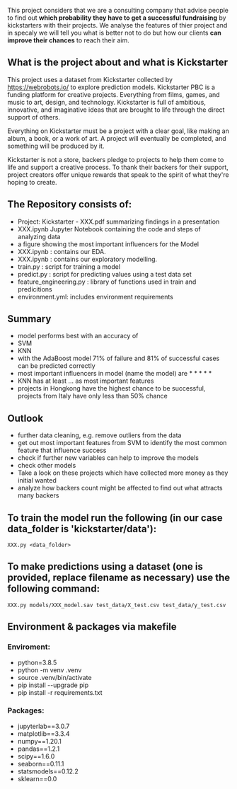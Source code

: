 This project considers that we are a consulting company that advise people to find out **which probability they have to get a successful fundraising** by kickstarters with their projects. We analyse the features of thier project and in specaly we will tell you what is better not to do but how our clients **can improve their chances** to reach their aim.  

## What is the project about and what is Kickstarter
This project uses a dataset from Kickstarter collected by https://webrobots.io/ to explore prediction models.
Kickstarter PBC is a funding platform for creative projects. Everything from films, games, and music to art, design, and technology. Kickstarter is full of ambitious, innovative, and imaginative ideas that are brought to life through the direct support of others.

Everything on Kickstarter must be a project with a clear goal, like making an album, a book, or a work of art. A project will eventually be completed, and something will be produced by it.

Kickstarter is not a store, backers pledge to projects to help them come to life and support a creative process. To thank their backers for their support, project creators offer unique rewards that speak to the spirit of what they're hoping to create.


## The Repository consists of:
* Project: Kickstarter - XXX.pdf summarizing findings in a presentation
* XXX.ipynb Jupyter Notebook containing the code and steps of analyzing data
* a figure showing the most important influencers for the Model
* XXX.ipynb : contains our EDA.    
* XXX.ipynb : contains our exploratory modelling.  
* train.py : script for training a model  
* predict.py : script for predicting values using a test data set   
* feature_engineering.py : library of functions used in train and predicitions    
* environment.yml: includes environment requirements

## Summary
* model performs best with an accuracy of 
* SVM
* KNN
* with the AdaBoost model 71% of failure and 81% of successful cases can be predicted correctly
* most important influencers in model (name the model) are
    * 
    * 
    * 
    * 
    * 
* KNN has at least ... as most important features
* projects in Hongkong have the highest chance to be successful, projects from Italy have only less than 50% chance

## Outlook
* further data cleaning, e.g. remove outliers from the data
* get out most important features from SVM to identify the most common feature that influence success
* check if further new variables can help to improve the models
* check other models
* Take a look on these projects which have collected more money as they initial wanted 
* analyze how backers count might be affected to find out what attracts many backers

## To train the model run the following (in our case data_folder is 'kickstarter/data'):
    XXX.py <data_folder>

## To make predictions using a dataset (one is provided, replace filename as necessary) use the following command:
    XXX.py models/XXX_model.sav test_data/X_test.csv test_data/y_test.csv
    
## Environment & packages via makefile


### Enviroment:
- python=3.8.5
- python -m venv .venv
- source .venv/bin/activate
- pip install --upgrade pip
- pip install -r requirements.txt

### Packages: 

- jupyterlab==3.0.7
- matplotlib==3.3.4
- numpy==1.20.1
- pandas==1.2.1
- scipy==1.6.0
- seaborn==0.11.1
- statsmodels==0.12.2
- sklearn==0.0
